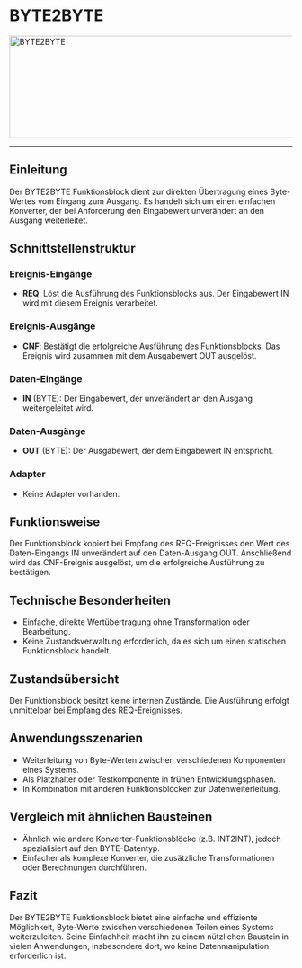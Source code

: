 # BYTE2BYTE

<img width="1171" height="182" alt="BYTE2BYTE" src="https://github.com/user-attachments/assets/753ab5bd-f2b6-4358-82d6-724a75feb8da" />

* * * * * * * * * *
## Einleitung
Der BYTE2BYTE Funktionsblock dient zur direkten Übertragung eines Byte-Wertes vom Eingang zum Ausgang. Es handelt sich um einen einfachen Konverter, der bei Anforderung den Eingabewert unverändert an den Ausgang weiterleitet.

## Schnittstellenstruktur

### **Ereignis-Eingänge**
- **REQ**: Löst die Ausführung des Funktionsblocks aus. Der Eingabewert IN wird mit diesem Ereignis verarbeitet.

### **Ereignis-Ausgänge**
- **CNF**: Bestätigt die erfolgreiche Ausführung des Funktionsblocks. Das Ereignis wird zusammen mit dem Ausgabewert OUT ausgelöst.

### **Daten-Eingänge**
- **IN** (BYTE): Der Eingabewert, der unverändert an den Ausgang weitergeleitet wird.

### **Daten-Ausgänge**
- **OUT** (BYTE): Der Ausgabewert, der dem Eingabewert IN entspricht.

### **Adapter**
- Keine Adapter vorhanden.

## Funktionsweise
Der Funktionsblock kopiert bei Empfang des REQ-Ereignisses den Wert des Daten-Eingangs IN unverändert auf den Daten-Ausgang OUT. Anschließend wird das CNF-Ereignis ausgelöst, um die erfolgreiche Ausführung zu bestätigen.

## Technische Besonderheiten
- Einfache, direkte Wertübertragung ohne Transformation oder Bearbeitung.
- Keine Zustandsverwaltung erforderlich, da es sich um einen statischen Funktionsblock handelt.

## Zustandsübersicht
Der Funktionsblock besitzt keine internen Zustände. Die Ausführung erfolgt unmittelbar bei Empfang des REQ-Ereignisses.

## Anwendungsszenarien
- Weiterleitung von Byte-Werten zwischen verschiedenen Komponenten eines Systems.
- Als Platzhalter oder Testkomponente in frühen Entwicklungsphasen.
- In Kombination mit anderen Funktionsblöcken zur Datenweiterleitung.

## Vergleich mit ähnlichen Bausteinen
- Ähnlich wie andere Konverter-Funktionsblöcke (z.B. INT2INT), jedoch spezialisiert auf den BYTE-Datentyp.
- Einfacher als komplexe Konverter, die zusätzliche Transformationen oder Berechnungen durchführen.

## Fazit
Der BYTE2BYTE Funktionsblock bietet eine einfache und effiziente Möglichkeit, Byte-Werte zwischen verschiedenen Teilen eines Systems weiterzuleiten. Seine Einfachheit macht ihn zu einem nützlichen Baustein in vielen Anwendungen, insbesondere dort, wo keine Datenmanipulation erforderlich ist.
